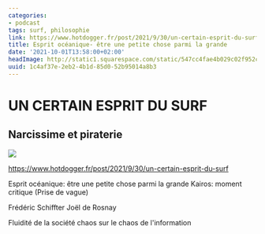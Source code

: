 ```yaml
---
categories:
- podcast
tags: surf, philosophie
link: https://www.hotdogger.fr/post/2021/9/30/un-certain-esprit-du-surf
title: Esprit océanique- être une petite chose parmi la grande
date: '2021-10-01T13:58:00+02:00'
headImage: http://static1.squarespace.com/static/547cc4fae4b029c02f952c76/t/61558b840738f0539e439e4a/1632996228500/IMG_3642.JPG?format=1500w
uuid: 1c4af37e-2eb2-4b1d-85d0-52b95014a8b3
---
```


# UN CERTAIN ESPRIT DU SURF
## Narcissime et piraterie

![](a6959462-bc21-4d44-9d92-593d19980565.jpg)

https://www.hotdogger.fr/post/2021/9/30/un-certain-esprit-du-surf

Esprit océanique: être une petite chose parmi la grande
Kairos: moment critique (Prise de vague)

Frédéric Schiffter
Joël de Rosnay

Fluidité de la société
chaos sur le chaos de l'information

